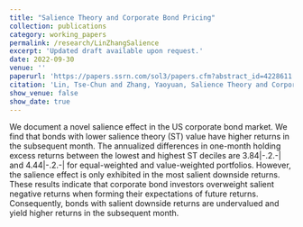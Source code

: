 ```yaml
---
title: "Salience Theory and Corporate Bond Pricing"
collection: publications
category: working_papers
permalink: /research/LinZhangSalience
excerpt: 'Updated draft available upon request.'
date: 2022-09-30
venue: ''
paperurl: 'https://papers.ssrn.com/sol3/papers.cfm?abstract_id=4228611'
citation: 'Lin, Tse-Chun and Zhang, Yaoyuan, Salience Theory and Corporate Bond Pricing (September 22, 2022). Available at SSRN: https://ssrn.com/abstract=4228611 or http://dx.doi.org/10.2139/ssrn.4228611'
show_venue: false
show_date: true
---
```


We document a novel salience effect in the US corporate bond market. We find that bonds with lower salience theory (ST) value have higher returns in the subsequent month. The annualized differences in one-month holding excess returns between the lowest and highest ST deciles are 3.84\|-.2.-\| and 4.44\|-.2.-\| for equal-weighted and value-weighted portfolios. However, the salience effect is only exhibited in the most salient downside returns. These results indicate that corporate bond investors overweight salient negative returns when forming their expectations of future returns. Consequently, bonds with salient downside returns are undervalued and yield higher returns in the subsequent month.
